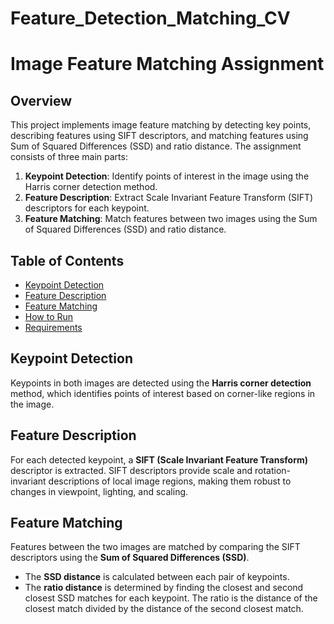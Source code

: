 # Feature_Detection_Matching_CV
# Image Feature Matching Assignment

## Overview
This project implements image feature matching by detecting key points, describing features using SIFT descriptors, and matching features using Sum of Squared Differences (SSD) and ratio distance. The assignment consists of three main parts:

1. **Keypoint Detection**: Identify points of interest in the image using the Harris corner detection method.  
2. **Feature Description**: Extract Scale Invariant Feature Transform (SIFT) descriptors for each keypoint.
3. **Feature Matching**: Match features between two images using the Sum of Squared Differences (SSD) and ratio distance.

## Table of Contents
- [Keypoint Detection](#keypoint-detection)
- [Feature Description](#feature-description)
- [Feature Matching](#feature-matching)
- [How to Run](#how-to-run)
- [Requirements](#requirements)

## Keypoint Detection
Keypoints in both images are detected using the **Harris corner detection** method, which identifies points of interest based on corner-like regions in the image.

## Feature Description
For each detected keypoint, a **SIFT (Scale Invariant Feature Transform)** descriptor is extracted. SIFT descriptors provide scale and rotation-invariant descriptions of local image regions, making them robust to changes in viewpoint, lighting, and scaling.

## Feature Matching
Features between the two images are matched by comparing the SIFT descriptors using the **Sum of Squared Differences (SSD)**.  
- The **SSD distance** is calculated between each pair of keypoints.
- The **ratio distance** is determined by finding the closest and second closest SSD matches for each keypoint. The ratio is the distance of the closest match divided by the distance of the second closest match.
